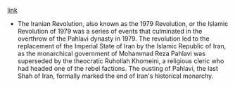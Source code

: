 [link](https://en.wikipedia.org/wiki/Iranian_Revolution)

- The Iranian Revolution, also known as the 1979 Revolution, or the Islamic Revolution of 1979 was a series of events that culminated in the overthrow of the Pahlavi dynasty in 1979. The revolution led to the replacement of the Imperial State of Iran by the Islamic Republic of Iran, as the monarchical government of Mohammad Reza Pahlavi was superseded by the theocratic Ruhollah Khomeini, a religious cleric who had headed one of the rebel factions. The ousting of Pahlavi, the last Shah of Iran, formally marked the end of Iran's historical monarchy.